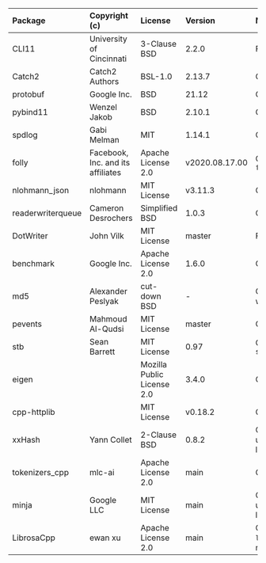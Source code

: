 | Package                          | Copyright (c)                     | License                            | Version               | Notes                                                | References                                                                    |
|:---------------------------------|:----------------------------------|:-----------------------------------|:----------------------|:-----------------------------------------------------|:------------------------------------------------------------------------------|
| CLI11                            | University of Cincinnati          | 3-Clause BSD                       | 2.2.0                 | Fork                                                 | https://github.com/hailo-ai/CLI11                                             |
| Catch2                           | Catch2 Authors                    | BSL-1.0                            | 2.13.7                | Cloned entire package                                | https://github.com/catchorg/Catch2                                            |
| protobuf                         | Google Inc.                       | BSD                                | 21.12                 | Cloned entire package                                | https://github.com/protocolbuffers/protobuf                                   |
| pybind11                         | Wenzel Jakob                      | BSD                                | 2.10.1                | Cloned entire package                                | https://github.com/pybind/pybind11                                            |
| spdlog                           | Gabi Melman                       | MIT                                | 1.14.1                | Cloned entire package                                | https://github.com/gabime/spdlog                                              |
| folly                            | Facebook, Inc. and its affiliates | Apache License 2.0                 | v2020.08.17.00        | Copied only the file `folly/TokenBucket.h`           | https://github.com/facebook/folly                                             |
| nlohmann_json                    | nlohmann                          | MIT License                        | v3.11.3               | Cloned entire package                                | https://github.com/nlohmann/json                                              |
| readerwriterqueue                | Cameron Desrochers                | Simplified BSD                     | 1.0.3                 | Cloned entire package                                | https://github.com/cameron314/readerwriterqueue                               |
| DotWriter                        | John Vilk                         | MIT License                        | master                | Fork                                                 | https://github.com/hailo-ai/DotWriter                                         |
| benchmark                        | Google Inc.                       | Apache License 2.0                 | 1.6.0                 | Cloned entire package                                | https://github.com/google/benchmark.git                                       |
| md5                              | Alexander Peslyak                 | cut-down BSD                       | -                     | Copied code from website                             | http://openwall.info/wiki/people/solar/software/public-domain-source-code/md5 |
| pevents                          | Mahmoud Al-Qudsi                  | MIT License                        | master                | Cloned entire package                                | https://github.com/neosmart/pevents.git                                       |
| stb                              | Sean Barrett                      | MIT License                        | 0.97                  | Copied only the file `stb/stb_image_resize.h`        | https://github.com/nothings/stb                                               |
| eigen                            |                                   | Mozilla Public License 2.0         | 3.4.0                 | Cloned entire package                                | https://gitlab.com/libeigen/eigen                                             |
| cpp-httplib                      |                                   | MIT License                        | v0.18.2               | Cloned entire package                                | https://github.com/yhirose/cpp-httplib.git                                    |
| xxHash                           | Yann Collet                       | 2-Clause BSD                       | 0.8.2                 | Cloned entire package, used as a header-only lib     | https://github.com/Cyan4973/xxHash                                            |
| tokenizers_cpp                   | mlc-ai                            | Apache License 2.0                 | main                  | Cloned entire package                                | https://github.com/mlc-ai/tokenizers-cpp.git                                  |
| minja                            | Google LLC                        | MIT License                        | main                  | Cloned entire package, used as a header-only lib     | https://github.com/google/minja                                               |
| LibrosaCpp                       | ewan xu                           | Apache License 2.0                 | main                  | Copied only the file `librosa.h`, and modified it    | https://github.com/ewan-xu/LibrosaCpp                                         |